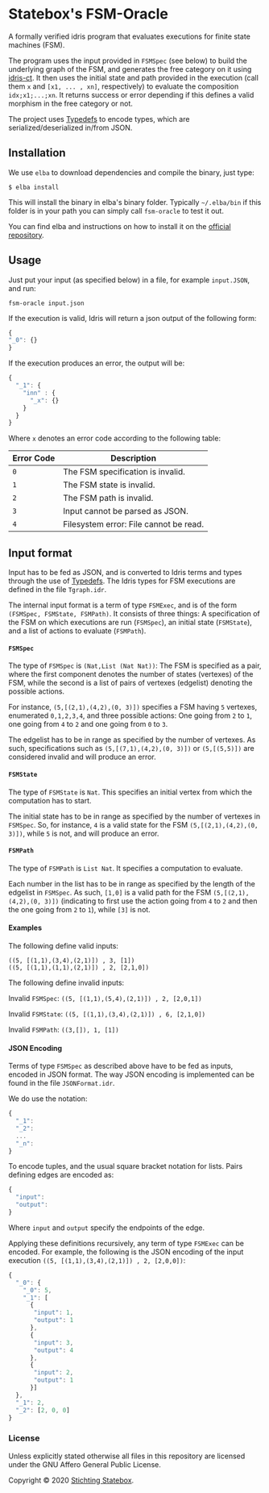 # Statebox's FSM-Oracle

A formally verified idris program that evaluates executions for finite state machines (FSM).

The program uses the input provided in `FSMSpec` (see below) to build the underlying graph of the FSM, and generates the free category on it using [idris-ct](https://github.com/statebox/idris-ct/). It then uses the initial state and path provided in the execution (call them `x` and `[x1, ... , xn]`, respectively) to evaluate the composition `idx;x1;...;xn`. It returns success or error depending if this defines a valid morphism in the free category or not.

The project uses [Typedefs](https://github.com/typedefs/typedefs) to encode types, which are serialized/deserialized in/from JSON.

## Installation

We use `elba` to download dependencies and compile the binary, just type:

```
$ elba install
```

This will install the binary in elba's binary folder. Typically `~/.elba/bin` if this folder is in your path you can simply call `fsm-oracle` to test it out.

You can find elba and instructions on how to install it on the [official repository](https://github.com/elba/elba).

## Usage
Just put your input (as specified below) in a file, for example `input.JSON`, and run:

```
fsm-oracle input.json
```

If the execution is valid, Idris will return a json output of the following form:

```javascript
{
"_0": {}
}
```

If the execution produces an error, the output will be:
```javascript
{
  "_1": {
    "inn" : {
      "_x": {}
    }
  }
}
```

Where `x` denotes an error code according to the following table:

|Error Code|Description|
|---|---|
|`0`| The FSM specification is invalid.   |
|`1`| The FSM state is invalid.   |
|`2`| The FSM path is invalid.   |
|`3`|Input cannot be parsed as JSON.   |
|`4`|Filesystem error: File cannot be read.   |
## Input format

Input has to be fed as JSON, and is converted to Idris terms and types through the use of [Typedefs](https://github.com/typedefs/typedefs). The Idris types for FSM executions are defined in the file `Tgraph.idr`.

The internal input format is a term of type `FSMExec`, and is of the form
`(FSMSpec, FSMState, FSMPath)`. It consists of three things: A specification of the FSM on which executions are run (`FSMSpec`), an initial state (`FSMState`), and a list of actions to evaluate (`FSMPath`).

#### `FSMSpec`
The type of `FSMSpec` is `(Nat,List (Nat Nat))`: The FSM is specified as a pair, where the first component denotes the number of states (vertexes) of the FSM, while the second is a list of pairs of vertexes (edgelist) denoting the possible actions.

For instance, `(5,[(2,1),(4,2),(0, 3)])` specifies a FSM having `5` vertexes, enumerated `0,1,2,3,4`, and three possible actions: One going from `2` to `1`, one going from `4` to `2` and one going from `0` to `3`.

The edgelist has to be in range as specified by the number of vertexes. As such, specifications such as `(5,[(7,1),(4,2),(0, 3)])`
or `(5,[(5,5)])` are considered invalid and will produce an error.

#### `FSMState`
The type of `FSMState` is `Nat`. This specifies an initial vertex from which the computation has to start.

The initial state has to be in range as specified by the number of vertexes in `FSMSpec`. So, for instance, `4` is a valid state for the FSM `(5,[(2,1),(4,2),(0, 3)])`, while `5` is not, and will produce an error.

#### `FSMPath`
The type of `FSMPath` is `List Nat`. It specifies a computation to evaluate.

Each number in the list has to be in range as specified by the length of the edgelist in `FSMSpec`. As such, `[1,0]` is a valid path for the FSM `(5,[(2,1),(4,2),(0, 3)])` (indicating to first use the action going from `4` to `2` and then the one going from `2` to `1`), while `[3]` is not.

#### Examples

The following define valid inputs:
```
((5, [(1,1),(3,4),(2,1)]) , 3, [1])
((5, [(1,1),(1,1),(2,1)]) , 2, [2,1,0])
```

The following define invalid inputs:

Invalid `FSMSpec`:
`((5, [(1,1),(5,4),(2,1)]) , 2, [2,0,1])`

Invalid `FSMState`:
`((5, [(1,1),(3,4),(2,1)]) , 6, [2,1,0])`

Invalid `FSMPath`:
`((3,[]), 1, [1])`

#### JSON Encoding

Terms of type `FSMSpec` as described above have to be fed as inputs, encoded in JSON format. The way JSON encoding is implemented can be found in the file `JSONFormat.idr`.

We do use the notation:

```javascript
{
  "_1":
  "_2":
  ...
  "_n":
}
```
To encode tuples, and the usual square bracket notation for lists. Pairs defining edges are encoded as:
```javascript
{
  "input":
  "output":
}
```
Where `input` and `output` specify the endpoints of the edge.

Applying these definitions recursively, any term of type `FSMExec` can be encoded. For example, the following is the JSON encoding of the input execution `((5, [(1,1),(3,4),(2,1)]) , 2, [2,0,0])`:


```javascript
{
  "_0": {
    "_0": 5,
    "_1": [
      {
       "input": 1,
       "output": 1
      },
      {
       "input": 3,
       "output": 4
      },
      {
       "input": 2,
       "output": 1
      }]
  },
  "_1": 2,
  "_2": [2, 0, 0]
}
 ```

### License

Unless explicitly stated otherwise all files in this repository are licensed under the GNU Affero General Public License.

Copyright © 2020 [Stichting Statebox](https://statebox.nl).
